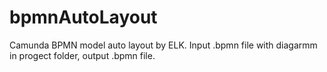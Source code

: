 # bpmnAutoLayout
Camunda BPMN model auto layout by ELK. Input .bpmn file with diagarmm in progect folder, output .bpmn file.
